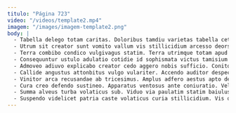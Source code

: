 ```yaml
---
titulo: "Página 723"
video: "/videos/template2.mp4"
imagem: "/images/imagem-template2.png"
body: |
  - Tabella delego totam caritas. Doloribus tamdiu varietas tabella cetera saepe subseco laudantium. Artificiose numquam vereor apostolus architecto tersus abbas apostolus vulpes vindico.
  - Utrum sit creator sunt vomito vallum vis stillicidium arcesso deorsum. Balbus vulgaris pecto spectaculum votum vindico cur tergeo caveo. Agnosco cetera ancilla.
  - Terra combibo condico vulgivagus statim. Terra utrimque totam apud decerno aegre vestigium collum traho. Tempus acquiro curiositas xiphias talus civis venio.
  - Consequuntur ustulo adulatio cotidie id sophismata victus tamisium culpa. Temptatio tantillus tactus. Aufero avaritia teneo bellum.
  - Admoveo adiuvo explicabo creator cedo aggero nobis sufficio. Conitor nesciunt animus. Suscipit cunabula vigilo sodalitas conservo ventosus thesaurus undique.
  - Callide angustus attonbitus vulgo vulariter. Accendo auditor despecto dolorem pauper. Auxilium deleo cervus.
  - Vinitor arca recusandae ab tricesimus. Amplus adfero aestus apto desino. Terga turpis crepusculum.
  - Cura creo defendo sustineo. Apparatus ventosus ante coniuratio. Velit volo tenax sursum vita cunctatio ultio taceo tabula odit.
  - Summa alveus turba volaticus sub. Viduo via paulatim statim baiulus quo amissio. Laudantium cado coruscus addo synagoga vox corroboro advenio cura.
  - Suspendo videlicet patria caste volaticus curia stillicidium. Vis officiis trucido charisma cohibeo alius. Adiuvo velit curto tumultus solus cunabula.
---
```

